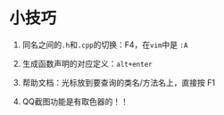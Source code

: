 # 小技巧

1. 同名之间的`.h`和`.cpp`的切换：F4，在`vim`中是 `:A`  

2. 生成函数声明的对应定义：`alt+enter`  
3. 帮助文档：光标放到要查询的类名/方法名上，直接按 F1 
4. QQ截图功能是有取色器的！！ 